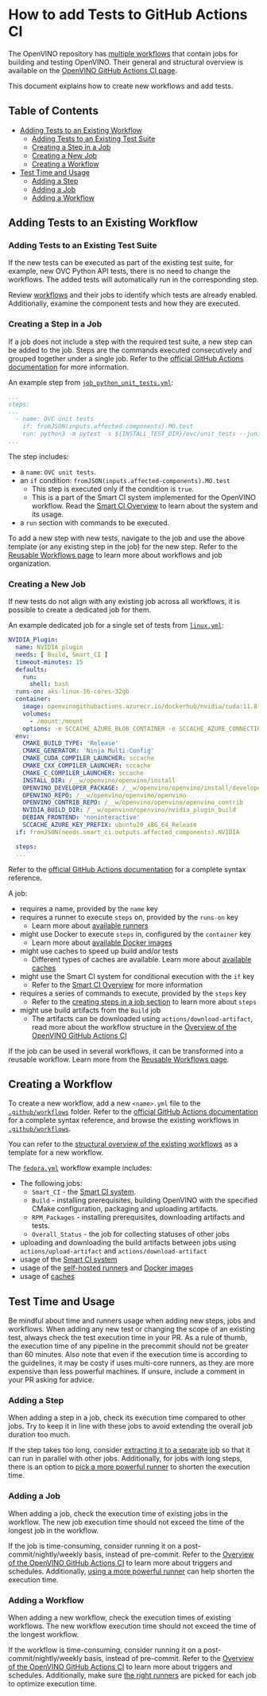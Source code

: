# How to add Tests to GitHub Actions CI

The OpenVINO repository has [multiple workflows](./../../../../.github/workflows) that contain
jobs for building and testing OpenVINO. Their general and structural overview is
available on the [OpenVINO GitHub Actions CI page](./overview.md).

This document explains how to create new workflows and add tests.

## Table of Contents

* [Adding Tests to an Existing Workflow](#adding-tests-to-existing-workflow)
  * [Adding Tests to an Existing Test Suite](#adding-tests-to-existing-test-suite)
  * [Creating a Step in a Job](#creating-a-step-in-a-job)
  * [Creating a New Job](#creating-a-new-job)
  * [Creating a Workflow](#creating-a-workflow)
* [Test Time and Usage](#test-time-and-usage)
  * [Adding a Step](#adding-a-step)
  * [Adding a Job](#adding-a-job)
  * [Adding a Workflow](#adding-a-workflow)

## Adding Tests to an Existing Workflow

### Adding Tests to an Existing Test Suite

If the new tests can be executed as part of the existing test suite, for example,
new OVC Python API tests, there is no need to change the workflows.
The added tests will automatically run in the corresponding step.

Review [workflows](./../../../../.github/workflows) and their jobs to identify which tests
are already enabled. Additionally, examine the component tests and how they are executed.

### Creating a Step in a Job

If a job does not include a step with the required test suite, a new step can be added to the job.
Steps are the commands executed consecutively and grouped together under a single job.
Refer to the [official GitHub Actions documentation](https://docs.github.com/en/actions/using-workflows/about-workflows) for more information.

An example step from [`job_python_unit_tests.yml`](./../../../../.github/workflows/job_python_unit_tests.yml):
```yaml
...
steps:
...
  - name: OVC unit tests
    if: fromJSON(inputs.affected-components).MO.test
    run: python3 -m pytest -s ${INSTALL_TEST_DIR}/ovc/unit_tests --junitxml=${INSTALL_TEST_DIR}/TEST-OpenVinoConversion.xml
...
```
The step includes:
* a `name`: `OVC unit tests`.
* an `if` condition: `fromJSON(inputs.affected-components).MO.test`
  * This step is executed only if the condition is `true`.
  * This is a part of the Smart CI system implemented for the OpenVINO workflow. Read the [Smart CI Overview](./smart_ci.md) to learn about the system and its usage.
* a `run` section with commands to be executed.

To add a new step with new tests, navigate to the job and use the above template (or any existing
step in the job) for the new step. Refer to the [Reusable Workflows page](./reusable_workflows.md) to learn
more about workflows and job organization.

### Creating a New Job

If new tests do not align with any existing job across all workflows, it is possible to
create a dedicated job for them.

An example dedicated job for a single set of tests from [`linux.yml`](./../../../../.github/workflows/linux.yml):
```yaml
NVIDIA_Plugin:
  name: NVIDIA plugin
  needs: [ Build, Smart_CI ]
  timeout-minutes: 15
  defaults:
    run:
      shell: bash
  runs-on: aks-linux-16-cores-32gb
  container:
    image: openvinogithubactions.azurecr.io/dockerhub/nvidia/cuda:11.8.0-runtime-ubuntu20.04
    volumes:
      - /mount:/mount
    options: -e SCCACHE_AZURE_BLOB_CONTAINER -e SCCACHE_AZURE_CONNECTION_STRING
  env:
    CMAKE_BUILD_TYPE: 'Release'
    CMAKE_GENERATOR: 'Ninja Multi-Config'
    CMAKE_CUDA_COMPILER_LAUNCHER: sccache
    CMAKE_CXX_COMPILER_LAUNCHER: sccache
    CMAKE_C_COMPILER_LAUNCHER: sccache
    INSTALL_DIR: /__w/openvino/openvino/install
    OPENVINO_DEVELOPER_PACKAGE: /__w/openvino/openvino/install/developer_package
    OPENVINO_REPO: /__w/openvino/openvino/openvino
    OPENVINO_CONTRIB_REPO: /__w/openvino/openvino/openvino_contrib
    NVIDIA_BUILD_DIR: /__w/openvino/openvino/nvidia_plugin_build
    DEBIAN_FRONTEND: 'noninteractive'
    SCCACHE_AZURE_KEY_PREFIX: ubuntu20_x86_64_Release
  if: fromJSON(needs.smart_ci.outputs.affected_components).NVIDIA

  steps:
  ...
```

Refer to the [official GitHub Actions documentation](https://docs.github.com/en/actions/using-workflows/workflow-syntax-for-github-actions#about-yaml-syntax-for-workflows) for a complete syntax reference.

A job:
* requires a name, provided by the `name` key
* requires a runner to execute `steps` on, provided by the `runs-on` key
  * Learn more about [available runners](./runners.md)
* might use Docker to execute `steps` in, configured by the `container` key
  * Learn more about [available Docker images](./docker_images.md)
* might use caches to speed up build and/or tests
  * Different types of caches are available. Learn more about [available caches](./caches.md)
* might use the Smart CI system for conditional execution with the `if` key
  * Refer to the [Smart CI Overview](./smart_ci.md) for more information
* requires a series of commands to execute, provided by the `steps` key
  * Refer to the [creating steps in a job section](#creating-a-step-in-a-job) to learn more about `steps`
* might use build artifacts from the `Build` job
  * The artifacts can be downloaded using `actions/download-artifact`, read more about the workflow structure in the [Overview of the OpenVINO GitHub Actions CI](./overview.md#structure-of-the-workflows)

If the job can be used in several workflows, it can be transformed into a reusable workflow.
Learn more from the [Reusable Workflows page](./reusable_workflows.md).

## Creating a Workflow

To create a new workflow, add a new `<name>.yml` file to the [`.github/workflows`](./../../../../.github) folder.
Refer to the [official GitHub Actions documentation](https://docs.github.com/en/actions/using-workflows/about-workflows#create-an-example-workflow) for a complete syntax reference, and browse the existing workflows in [`.github/workflows`](./../../../../.github).

You can refer to the [structural overview of the existing workflows](./overview.md#structure-of-the-workflows) as a template for a new workflow.

The [`fedora.yml`](./../../../../.github/workflows/fedora.yml) workflow example includes:
* The following jobs:
  * `Smart_CI` - the [Smart CI system](./smart_ci.md).
  * `Build` - installing prerequisites, building OpenVINO with the specified CMake configuration, packaging and uploading artifacts.
  * `RPM_Packages` - installing prerequisites, downloading artifacts and tests.
  * `Overall_Status` - the job for collecting statuses of other jobs
* uploading and downloading the build artifacts between jobs using `actions/upload-artifact` and `actions/download-artifact`
* usage of the [Smart CI system](./smart_ci.md)
* usage of the [self-hosted runners](./runners.md) and [Docker images](./docker_images.md)
* usage of [caches](./caches.md)

## Test Time and Usage

Be mindful about time and runners usage when adding new steps, jobs and workflows. When adding any new test or changing
the scope of an existing test, always check the test execution time in your PR. As a rule of thumb, the execution time
of any pipeline in the precommit should not be greater than 60 minutes. Also note that even if the execution time is
according to the guidelines, it may be costy if uses multi-core runners, as they are more expensive than less powerful machines.
If unsure, include a comment in your PR asking for advice.

### Adding a Step

When adding a step in a job, check its execution time compared to other jobs. Try to
keep it in line with these jobs to avoid extending the overall job duration too much.

If the step takes too long, consider [extracting it to a separate job](#adding-a-job)
so that it can run in parallel with other jobs. Additionally, for jobs with long steps,
there is an option to [pick a more powerful runner](./runners.md) to shorten the execution time.

### Adding a Job

When adding a job, check the execution time of existing jobs in the workflow. The new job
execution time should not exceed the time of the longest job in the workflow.

If the job is time-consuming, consider running it on a post-commit/nightly/weekly basis,
instead of pre-commit.
Refer to the [Overview of the OpenVINO GitHub Actions CI](./overview.md#workflows-triggers-and-schedule) to learn more about triggers and schedules.
Additionally, [using a more powerful runner](./runners.md) can help shorten the execution time.

### Adding a Workflow

When adding a new workflow, check the execution times of existing workflows. The new workflow
execution time should not exceed the time of the longest workflow.

If the workflow is time-consuming, consider running it on a post-commit/nightly/weekly basis,
instead of pre-commit.
Refer to the [Overview of the OpenVINO GitHub Actions CI](./overview.md#workflows-triggers-and-schedule)
to learn more about triggers and schedules.
Additionally, make sure [the right runners](./runners.md) are picked for each job to optimize
execution time.
